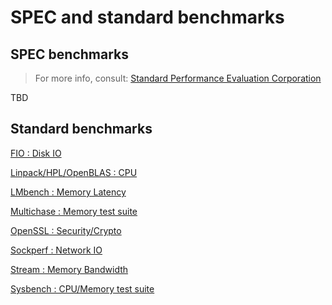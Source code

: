 # SPEC and standard benchmarks
## SPEC benchmarks
> For more info, consult: [Standard Performance Evaluation Corporation](http://spec.org)

TBD
## Standard benchmarks
[FIO : Disk IO](Disk/FIO)

[Linpack/HPL/OpenBLAS : CPU](HPL)

[LMbench : Memory Latency](Memory/lat_mem_rd_lmbench)

[Multichase : Memory test suite](Memory/Multichase)

[OpenSSL : Security/Crypto](OpenSSL)

[Sockperf : Network IO](Network/Sockperf)

[Stream : Memory Bandwidth](Memory/Stream)

[Sysbench : CPU/Memory test suite](Sysbench)
